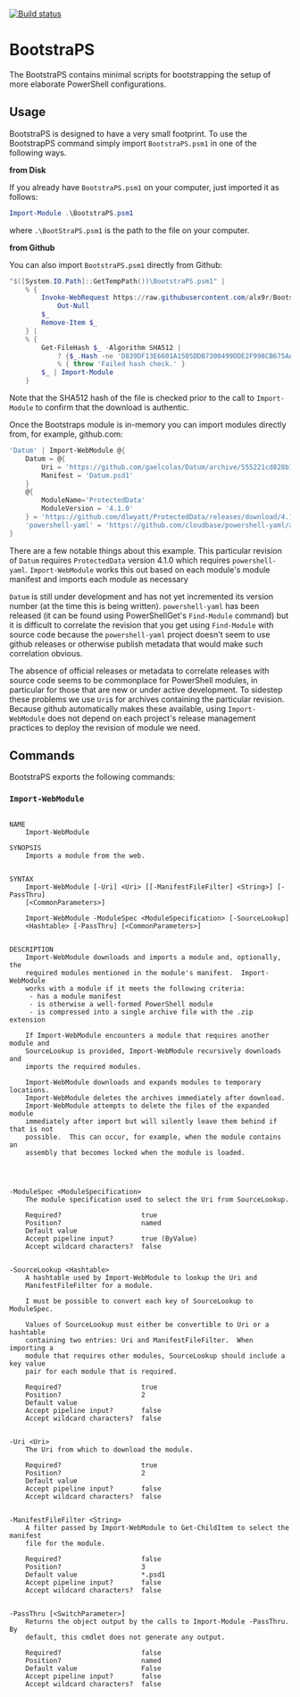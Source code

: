<!--
!!!!!!!!!!!!!!!!!!!!!!!!!!!!!!!!!!!!!!!!!!!!!!!
!!!!! This document is script-generated.  !!!!!
!!!!! Do not directly edit this document. !!!!!
!!!!!!!!!!!!!!!!!!!!!!!!!!!!!!!!!!!!!!!!!!!!!!!
-->
[![Build status](https://ci.appveyor.com/api/projects/status/fy38i5dvionpq2p9?svg=true)](https://ci.appveyor.com/project/alx9r/bootstraps)

# BootstraPS

The BootstraPS contains minimal scripts for bootstrapping the setup of more elaborate PowerShell configurations. 

## Usage

BootstraPS is designed to have a very small footprint.  To use the BootstrapPS command simply import `BootstraPS.psm1` in one of the following ways.

**from Disk**

If you already have `BootstraPS.psm1` on your computer, just imported it as follows:

```PowerShell
Import-Module .\BootstraPS.psm1
```

where `.\BootStraPS.psm1` is the path to the file on your computer.

**from Github**

You can also import `BootstraPS.psm1` directly from Github:

```PowerShell
"$([System.IO.Path]::GetTempPath())\BootstraPS.psm1" |
    % {
        Invoke-WebRequest https://raw.githubusercontent.com/alx9r/BootstraPS/76ff5f0c7011cca3c1b13d40985f93b9f4d9db43/BootstraPS.psm1 -OutFile $_ |
            Out-Null
        $_
        Remove-Item $_
    } |
    % {
        Get-FileHash $_ -Algorithm SHA512 |
            ? {$_.Hash -ne 'D839DF13E6601A1505DDB7300499DDE2F998CB675AA33B0031F6ABD69F1662D170F37B5E6CEE4D9D9268F15CFB49384C94184DE02345FF45B0661970CD7B93C9' } | 
            % { throw 'Failed hash check.' }
        $_ | Import-Module
    }
```

Note that the SHA512 hash of the file is checked prior to the call to `Import-Module` to confirm that the download is authentic.

Once the Bootstraps module is in-memory you can import modules directly from, for example, github.com:

```PowerShell
'Datum' | Import-WebModule @{
    Datum = @{
        Uri = 'https://github.com/gaelcolas/Datum/archive/555221cd828b1bc42425b6233389bd1b9d869597.zip'
        Manifest = 'Datum.psd1'
    }
    @{ 
        ModuleName='ProtectedData'
        ModuleVersion = '4.1.0'
    } = 'https://github.com/dlwyatt/ProtectedData/releases/download/4.1.0/ProtectedData.zip'
    'powershell-yaml' = 'https://github.com/cloudbase/powershell-yaml/archive/9c693dfb71ffa00fe6dd171136e42ee7705ea363.zip'
}
```

There are a few notable things about this example.  This particular revision of `Datum` requires `ProtectedData` version 4.1.0 which requires `powershell-yaml`.   `Import-WebModule` works this out based on each module's module manifest and imports each module as necessary

`Datum` is still under development and has not yet incremented its version number (at the time this is being written).  `powershell-yaml` has been released (it can be found using PowerShellGet's `Find-Module` command) but it is difficult to correlate the revision that you get using `Find-Module` with source code because the `powershell-yaml` project doesn't seem to use github releases or otherwise publish metadata that would make such correlation obvious.  

The absence of official releases or metadata to correlate releases with source code seems to be commonplace for PowerShell modules, in particular for those that are new or under active development.  To sidestep these problems we use `Uri`s for archives containing the particular revision.  Because github automatically makes these available, using `Import-WebModule` does not depend on each project's release management practices to deploy the revision of module we need.

## Commands

BootstraPS exports the following commands:

### `Import-WebModule`

```

NAME
    Import-WebModule
    
SYNOPSIS
    Imports a module from the web.
    
    
SYNTAX
    Import-WebModule [-Uri] <Uri> [[-ManifestFileFilter] <String>] [-PassThru] 
    [<CommonParameters>]
    
    Import-WebModule -ModuleSpec <ModuleSpecification> [-SourceLookup] 
    <Hashtable> [-PassThru] [<CommonParameters>]
    
    
DESCRIPTION
    Import-WebModule downloads and imports a module and, optionally, the 
    required modules mentioned in the module's manifest.  Import-WebModule 
    works with a module if it meets the following criteria:
     - has a module manifest
     - is otherwise a well-formed PowerShell module
     - is compressed into a single archive file with the .zip extension
    
    If Import-WebModule encounters a module that requires another module and 
    SourceLookup is provided, Import-WebModule recursively downloads and 
    imports the required modules.
    
    Import-WebModule downloads and expands modules to temporary locations.  
    Import-WebModule deletes the archives immediately after download.  
    Import-WebModule attempts to delete the files of the expanded module 
    immediately after import but will silently leave them behind if that is not 
    possible.  This can occur, for example, when the module contains an 
    assembly that becomes locked when the module is loaded.
    



-ModuleSpec <ModuleSpecification>
    The module specification used to select the Uri from SourceLookup.
    
    Required?                    true
    Position?                    named
    Default value                
    Accept pipeline input?       true (ByValue)
    Accept wildcard characters?  false
    

-SourceLookup <Hashtable>
    A hashtable used by Import-WebModule to lookup the Uri and 
    ManifestFileFilter for a module.
    
    I must be possible to convert each key of SourceLookup to ModuleSpec.
    
    Values of SourceLookup must either be convertible to Uri or a hashtable 
    containing two entries: Uri and ManifestFileFilter.  When importing a 
    module that requires other modules, SourceLookup should include a key value 
    pair for each module that is required.
    
    Required?                    true
    Position?                    2
    Default value                
    Accept pipeline input?       false
    Accept wildcard characters?  false
    

-Uri <Uri>
    The Uri from which to download the module.
    
    Required?                    true
    Position?                    2
    Default value                
    Accept pipeline input?       false
    Accept wildcard characters?  false
    

-ManifestFileFilter <String>
    A filter passed by Import-WebModule to Get-ChildItem to select the manifest 
    file for the module.
    
    Required?                    false
    Position?                    3
    Default value                *.psd1
    Accept pipeline input?       false
    Accept wildcard characters?  false
    

-PassThru [<SwitchParameter>]
    Returns the object output by the calls to Import-Module -PassThru. By 
    default, this cmdlet does not generate any output.
    
    Required?                    false
    Position?                    named
    Default value                False
    Accept pipeline input?       false
    Accept wildcard characters?  false
    





```
